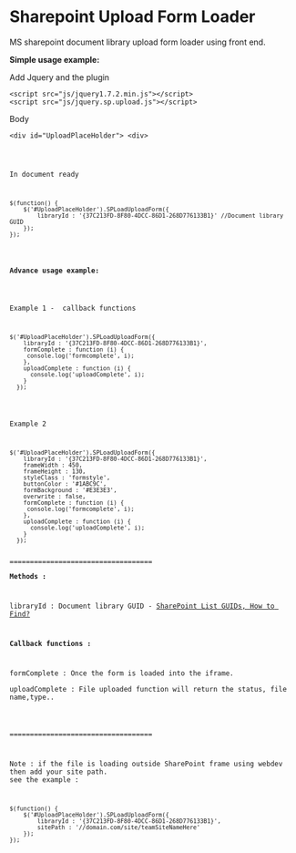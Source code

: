 Sharepoint Upload Form Loader
=============================

MS sharepoint document library upload form loader using front end.

<p><strong>Simple usage example:</strong></p>

<p>Add Jquery and the plugin</p>
<pre><code>&lt;script src="js/jquery1.7.2.min.js"&gt;&lt;/script&gt;
&lt;script src="js/jquery.sp.upload.js"&gt;&lt;/script&gt;</code></pre>

<p>Body</p>
<pre><code>&lt;div id="UploadPlaceHolder"&gt; &lt;div&gt;</pre>

<p>In document ready</p>
<pre><code>$(function() {
    $('#UploadPlaceHolder').SPLoadUploadForm({
        libraryId : '{37C213FD-8F80-4DCC-86D1-268D776133B1}' //Document library GUID
    });
});</code></pre>

<p><strong>Advance usage example:</strong></p>

<p>Example 1 -  callback functions</p>
<pre><code>$('#UploadPlaceHolder').SPLoadUploadForm({
    libraryId : '{37C213FD-8F80-4DCC-86D1-268D776133B1}',
    formComplete : function (i) {
     console.log('formcomplete', i);
    },
    uploadComplete : function (i) {
      console.log('uploadComplete', i);
    }
  });</code></pre>


<p>Example 2</p>
<pre><code>$('#UploadPlaceHolder').SPLoadUploadForm({
    libraryId : '{37C213FD-8F80-4DCC-86D1-268D776133B1}',
    frameWidth : 450,
    frameHeight : 130,
    styleClass : 'formstyle',
    buttonColor : '#1ABC9C',
    formBackground : '#E3E3E3',
    overwrite : false,
    formComplete : function (i) {
     console.log('formcomplete', i);
    },
    uploadComplete : function (i) {
      console.log('uploadComplete', i);
    }
  });</code></pre>
===================================  
<p><strong>Methods :</strong></p>
<p>libraryId : Document library GUID - <a href="http://sarangasl.blogspot.co.uk/2009/12/sharepoint-list-guids-how-to-find.html">SharePoint List GUIDs, How to Find?</a></p>
<p><strong>Callback functions :</strong></p>
<p>formComplete : Once the form is loaded into the iframe. 
<br/>uploadComplete : File uploaded function will return the status, file name,type..</p>

===================================
<p>Note : if the file is loading outside SharePoint frame using webdev then add your site path.
see the example :</p>
<pre><code>$(function() {
    $('#UploadPlaceHolder').SPLoadUploadForm({
        libraryId : '{37C213FD-8F80-4DCC-86D1-268D776133B1}',
        sitePath : '//domain.com/site/teamSiteNameHere'
    });
});</code></pre>
